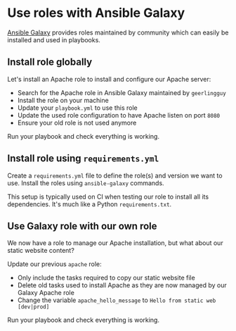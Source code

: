 # Use roles with Ansible Galaxy

[Ansible Galaxy](https://galaxy.ansible.com) provides roles maintained by community which can easily be installed and used in playbooks.

## Install role globally

Let's install an Apache role to install and configure our Apache server:

- Search for the Apache role in Ansible Galaxy maintained by `geerlingguy`
- Install the role on your machine
- Update your `playbook.yml` to use this role
- Update the used role configuration to have Apache listen on port `8080`
- Ensure your old role is not used anymore

Run your playbook and check everything is working.

## Install role using `requirements.yml`

Create a `requirements.yml` file to define the role(s) and version we want to use. Install the roles using `ansible-galaxy` commands.

This setup is typically used on CI when testing our role to install all its dependencies. It's much like a Python `requirements.txt`.

## Use Galaxy role with our own role

We now have a role to manage our Apache installation, but what about our static website content?

Update our previous `apache` role:

- Only include the tasks required to copy our static website file
- Delete old tasks used to install Apache as they are now managed by our Galaxy Apache role
- Change the variable `apache_hello_message` to `Hello from static web [dev|prod]`

Run your playbook and check everything is working.
